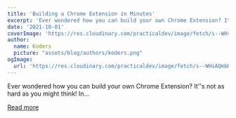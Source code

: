 ```yaml
---
title: 'Building a Chrome Extension in Minutes'
excerpt: 'Ever wondered how you can build your own Chrome Extension? It''s not as hard as you might think!  In...'
date: '2021-10-01'
coverImage: 'https://res.cloudinary.com/practicaldev/image/fetch/s--WHsAQmbH--/c_imagga_scale,f_auto,fl_progressive,h_420,q_auto,w_1000/https://dev-to-uploads.s3.amazonaws.com/uploads/articles/36cwibji2ondt9awwq9v.png'
author:
  name: Koders
  picture: "assets/blog/authors/koders.png"
ogImage:
  url: 'https://res.cloudinary.com/practicaldev/image/fetch/s--WHsAQmbH--/c_imagga_scale,f_auto,fl_progressive,h_420,q_auto,w_1000/https://dev-to-uploads.s3.amazonaws.com/uploads/articles/36cwibji2ondt9awwq9v.png'
---
```


Ever wondered how you can build your own Chrome Extension? It''s not as hard as you might think!  In...

[Read more](https://dev.to/codesphere/building-a-chrome-extension-in-minutes-3662)
